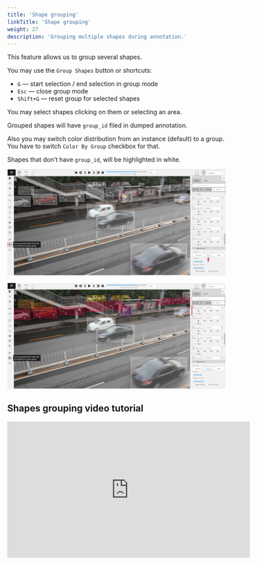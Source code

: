 ```yaml
---
title: 'Shape grouping'
linkTitle: 'Shape grouping'
weight: 27
description: 'Grouping multiple shapes during annotation.'
---
```


This feature allows us to group several shapes.

You may use the `Group Shapes` button or shortcuts:

- `G` — start selection / end selection in group mode
- `Esc` — close group mode
- `Shift+G` — reset group for selected shapes

You may select shapes clicking on them or selecting an area.

Grouped shapes will have `group_id` filed in dumped annotation.

Also you may switch color distribution from an instance (default) to a group.
You have to switch `Color By Group` checkbox for that.

Shapes that don't have `group_id`, will be highlighted in white.

![Grouped shapes example](/images/image078_detrac.jpg)

![Example with grouped and non-grouped shapes](/images/image077_detrac.jpg)

## Shapes grouping video tutorial

<!--lint disable maximum-line-length-->

<iframe width="560" height="315" src="https://www.youtube.com/embed/m8bB9f23wLs?si=N5EzIRG-1Wn6R15G" title="YouTube video player" frameborder="0" allow="accelerometer; autoplay; clipboard-write; encrypted-media; gyroscope; picture-in-picture; web-share" allowfullscreen></iframe>

<!--lint enable maximum-line-length-->
